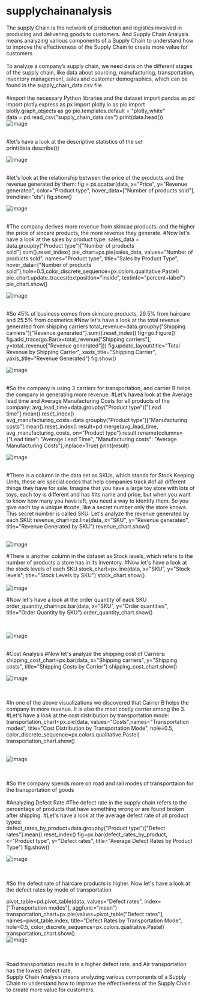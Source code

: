 # supplychainanalysis
The supply Chain is the network of production and logistics involved in producing and delivering goods to customers. And Supply Chain Analysis means analyzing various components of a Supply Chain to understand how to improve the effectiveness of the Supply Chain to create more value for customers
<br>
<br>
To analyze a company’s supply chain, we need data on the different stages of the supply chain, like data about sourcing, manufacturing, transportation, inventory management, sales and customer demographics, which can be found in the supply_chain_data.csv file
<br>
<br>
#import the necessary Python libraries and the dataset
import pandas as pd
import plotly.express as px
import plotly.io as pio
import plotly.graph_objects as go
pio.templates.default = "plotly_white"
<br>
data = pd.read_csv("supply_chain_data.csv")
print(data.head())
<br>
![image](https://user-images.githubusercontent.com/95108103/230792600-895bc7fb-983a-430f-8fac-709b5d59d179.png)

<br>
#let's have a look at the descriptive statistics of the set
print(data.describe())
<br>

![image](https://user-images.githubusercontent.com/95108103/230794003-f53edc28-5e9d-4195-82c9-e98bd978d926.png)




<br>
#let's look at the relationship between the price of the products and the revenue generated by them:
fig = px.scatter(data, x="Price", y="Revenue generated", color="Product type", hover_data=["Number of products sold"], trendline="ols")
fig.show()
<br>

![image](https://user-images.githubusercontent.com/95108103/230794080-d05bed72-7f64-4814-b3d5-91aec62b49ef.png)




<br>
#The company derives more revenue from skincae products, and the higher the price of sincare products, the more revenue they generate.
#Now let's have a look at the sales by product type:
sales_data = data.groupby("Product type")["Number of products sold"].sum().reset_index()
pie_chart=px.pie(sales_data, values="Number of products sold", names="Product type", title="Sales by Product Type", hover_data=["Number of products sold"],hole=0.5,color_discrete_sequence=px.colors.qualitative.Pastel)
pie_chart.update_traces(textposition="inside", textinfo="percent+label")
pie_chart.show()
<br>


![image](https://user-images.githubusercontent.com/95108103/230794106-3222ae93-8ad4-408e-9a4e-6cca3890df6e.png)


<br>
#So 45% of business comes from skincare products, 29.5% from haircare and 25.5% from cosmetics
#Now let's have a look at the total revenue generated from shipping carriers
total_revenue=data.groupby("Shipping carriers")["Revenue generated"].sum().reset_index()
fig=go.Figure()
fig.add_trace(go.Bar(x=total_revenue["Shipping carriers"], y=total_revenue["Revenue generated"]))
fig.update_layout(title="Total Revenue by Shipping Carrier",
                 xaxis_title="Shipping Carrier",
                 yaxis_title="Revenue Generated")
fig.show()

<br>

![image](https://user-images.githubusercontent.com/95108103/230794122-7ba8dc82-9195-43c8-bb61-99150c42111a.png)


<br>
#So the company is using 3 carriers for transportation, and carrier B helps the company in generating more revenue.
#Let's havea look at the Average lead time and Average Manufacturing Costs for all products of the company:
avg_lead_time=data.groupby("Product type")["Lead time"].mean().reset_index()
avg_manufacturing_costs=data.groupby("Product type")["Manufacturing costs"].mean().reset_index()
result=pd.merge(avg_lead_time, avg_manufacturing_costs, on="Product type")
result.rename(columns={"Lead time": "Average Lead Time", "Manufacturing costs": "Average Manufacturing Costs"},inplace=True)
print(result)

<br>

![image](https://user-images.githubusercontent.com/95108103/230794138-993dd014-253f-42af-a9f0-532a867fd236.png)


<br>
#There is a column in the data set as SKUs, which stands for Stock Keeping Units, these are special codes that help companies track
#of all different things they have for sale.  Imagine that you have a large toy store with lots of toys, each toy is different and has
#its name and price, but when you want to know how many you have left, you need a way to identify them. So you give each toy a unique
#code, like a secret number only the store knows.  This secret number is called SKU.  Let's analyze the revenue generated by each SKU:
revenue_chart=px.line(data, x="SKU",
                     y="Revenue generated",
                     title="Revenue Generated by SKU")
revenue_chart.show()

<br>
<br>


![image](https://user-images.githubusercontent.com/95108103/230794146-870d8e45-9243-41b6-a778-4e9e5028c7ca.png)



#There is another column in the dataset as Stock levels, which refers to the number of products a store has in its inventory.
#Now let's have a look at the stock levels of each SKU
stock_chart=px.line(data, x="SKU", y="Stock levels", 
                   title="Stock Levels by SKU")
stock_chart.show()
<br>
<br>
![image](https://user-images.githubusercontent.com/95108103/230793148-6dca8c23-bb0d-4576-9b79-872fafe09005.png)


#Now let's have a look at the order quantity of eack SKU
order_quantity_chart=px.bar(data, x="SKU",
                           y="Order quantities",
                           title="Order Quantity by SKU")
order_quantity_chart.show()

<br>

![image](https://user-images.githubusercontent.com/95108103/230794177-b3094908-f961-4c6f-9580-9f8e7f42c5c8.png)



<br>
#Cost Analysis
#Now let's analyze the shipping cost of Carriers:
shipping_cost_chart=px.bar(data, x="Shipping carriers",
                          y="Shipping costs",
                          title="Shipping Costs by Carrier")
shipping_cost_chart.show()
<br>



![image](https://user-images.githubusercontent.com/95108103/230794232-26aace3f-fd21-4d1a-bd8d-028f1acbabe9.png)






<br>
<br>
#In one of the above visualizations we discovered that Carrier B helps the company in more revenue.  It is also the most costly carrier among the 3.
#Let's have a look at the cost distribution by transportation mode:
transportation_chart=px.pie(data,
                           values="Costs",names="Transportation modes",
                           title="Cost Distribution by Transportation Mode",
                           hole=0.5,
                           color_discrete_sequence=px.colors.qualitative.Pastel)
transportation_chart.show()
<br>
<br>

![image](https://user-images.githubusercontent.com/95108103/230793844-274b7ea5-fa9f-4d2a-b4e6-05b601a3b463.png)



<br>
<br>
#So the company spends more on road and rail modes of transporttaion for the transportation of goods
<br>
<br>
#Analyzing Defect Rate
#The defect rate in the supply chain refers to the percentage of products that have something wrong or are found broken after shipping.
#Let's have a look at the average defect rate of all product types:
<br>
defect_rates_by_product=data.groupby("Product type")["Defect rates"].mean().reset_index()
fig=px.bar(defect_rates_by_product, x="Product type", y="Defect rates",
          title="Average Defect Rates by Product Type")
fig.show()

![image](https://user-images.githubusercontent.com/95108103/230793804-cdc826e3-3074-479e-b345-30f825bfe8df.png)


<br>
<br>
#So the defect rate of haircare products is higher.  Now let's have a look at the defect rates by mode of transportation

pivot_table=pd.pivot_table(data, values="Defect rates", index=["Transportation modes"], aggfunc="mean")
transportation_chart=px.pie(values=pivot_table["Defect rates"],
                           names=pivot_table.index,
                           title="Defect Rates by Transportation Mode",
                           hole=0.5,
                           color_discrete_sequence=px.colors.qualitative.Pastel)
transportation_chart.show()
<br>
![image](https://user-images.githubusercontent.com/95108103/230793539-a65b6c3d-58be-4bec-9210-126309b0ba01.png)

<br>
<br>
Road transportation results in a higher defect rate, and Air transportation has the lowest defect rate.
<br>
Supply Chain Analysis means analyzing various components of a Supply Chain to understand how to improve the effectiveness of the Supply Chain to create more value for customers.






